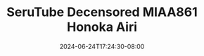 --- 
title: "SeruTube  Decensored MIAA861 Honoka Airi"
description: "video bokep SeruTube  Decensored MIAA861 Honoka Airi gratis durasi panjang  "
date: 2024-06-24T17:24:30-08:00
file_code: "4sxosojuhyr4"
draft: false
cover: "la9dm5owrychqvsv.jpg"
tags: ["SeruTube", "Decensored", "Honoka", "Airi", "bokep-indo", "bokep-viral", "bokep-ig"]
length: 9799
fld_id: "1391752"
foldername: "Airihonoka"
categories: ["Airihonoka"]
views: 2
---